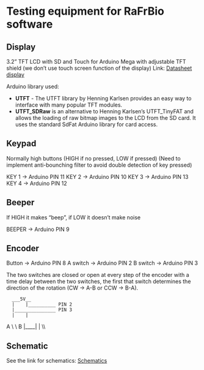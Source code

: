 # Testing equipment for RaFrBio software

## Display 
3.2” TFT LCD with SD and Touch for Arduino Mega with adjustable TFT shield
(we don’t use touch screen function of the display)
Link:	[Datasheet display](https://drive.google.com/open?id=0B3NM4_m6O6VkZUs2ZkctZUhVSmM)

Arduino library used:
* **UTFT** - The UTFT library by Henning Karlsen provides an easy way to interface with many popular TFT modules.
* **UTFT_SDRaw** is an alternative to Henning Karlsen’s UTFT_TinyFAT and allows the loading of raw bitmap images to the LCD from the SD card. It uses the standard SdFat Arduino library for card access.


## Keypad
Normally high buttons (HIGH if no pressed, LOW if pressed)
(Need to implement anti-bounching filter to avoid double detection of key pressed)

KEY 1 -> Arduino PIN 11
KEY 2 -> Arduino PIN 10
KEY 3 -> Arduino PIN 13
KEY 4 -> Arduino PIN 12


## Beeper
If HIGH it makes “beep”, if LOW it doesn’t make noise

BEEPER -> Arduino PIN 9


## Encoder
Button   -> Arduino PIN 8
A switch -> Arduino PIN 2
B switch -> Arduino PIN 3

The two switches are closed or open at every step of the encoder with a time delay between the two switches, the first that switch determines the direction of the rotation (CW -> A-B or CCW -> B-A). 

      ___5V__
      |    |__________ PIN 2   
      |_______________ PIN 3
      |    |
   A \    \  B
      |____|
        |
       \\\

## Schematic
See the link for schematics: [Schematics](https://drive.google.com/open?id=0B7P0y6jUr96xZUoweGF4eUUxajA)
